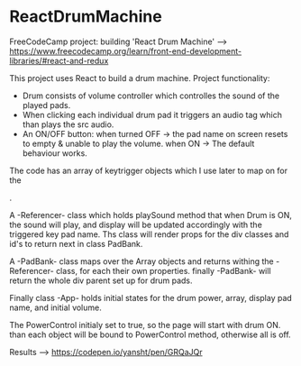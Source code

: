 # ReactDrumMachine

FreeCodeCamp project: building 'React Drum Machine' --> <br/>
https://www.freecodecamp.org/learn/front-end-development-libraries/#react-and-redux

This project uses React to build a drum machine.
Project functionality:
- Drum consists of volume controller which controlles the sound of the played pads.
- When clicking each individual drum pad it triggers an audio tag which than plays the src audio.
- An ON/OFF button: 
when turned OFF -> the pad name on screen resets to empty & unable to play the volume.
when ON -> The default behaviour works.

The code has an array of keytrigger objects which I use later to map on for the <div>.

A -Referencer- class which holds playSound method that when Drum is ON, the sound will play, and display will be updated accordingly with the triggered key pad name.
Ths class will render props for the div classes and id's to return next in class PadBank.
  
A -PadBank- class maps over the Array objects and returns withing the -Referencer- class, for each their own properties. finally -PadBank- will return the whole div parent set up for drum pads.
  
Finally class -App- holds initial states for the drum power, array, display pad name, and initial volume.
 
The PowerControl initialy set to true, so the page will start with drum ON.
than each object will be bound to PowerControl method, otherwise all is off.


Results --> 
https://codepen.io/yansht/pen/GRQaJQr
